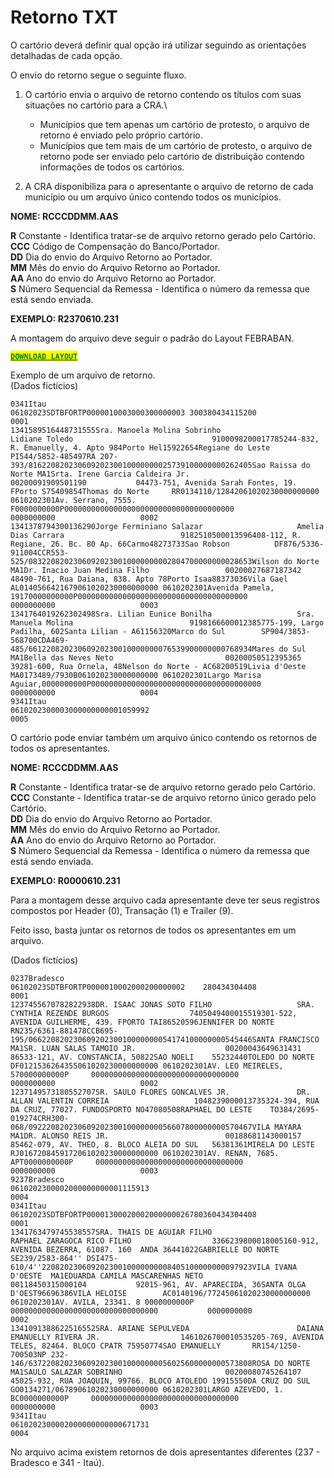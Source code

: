 # Retorno TXT

O cartório deverá definir qual opção irá utilizar seguindo as orientações detalhadas de cada opção.

O envio do retorno segue o seguinte fluxo.

1.  O cartório envia o arquivo de retorno contendo os títulos com suas situações no cartório para a CRA.\


    * &#x20;Municípios que tem apenas um cartório de protesto, o arquivo de retorno é enviado pelo próprio cartório.
    * &#x20;Municípios que tem mais de um cartório de protesto, o arquivo de retorno pode ser enviado pelo cartório de distribuição contendo informações de todos os cartórios.


2. A CRA disponibiliza para o apresentante o arquivo de retorno de cada município ou um arquivo único contendo todos os municípios.

**NOME: RCCCDDMM.AAS**&#x20;

**R**             Constante - Identifica tratar-se de arquivo retorno gerado pelo Cartório. \
**CCC**      Código de Compensação do Banco/Portador. \
**DD**           Dia do envio do Arquivo Retorno ao Portador. \
**MM**        Mês do envio do Arquivo Retorno ao Portador. \
**AA**         Ano do envio do Arquivo Retorno ao Portador. \
**S**            Número Sequencial da Remessa - Identifica o número da remessa que está sendo enviada.

**EXEMPLO: R2370610.231**



A montagem do arquivo deve seguir o padrão do Layout FEBRABAN.&#x20;

[<mark style="color:green;">**`DOWNLOAD LAYOUT`**</mark>](https://drive.google.com/file/d/1-xofUSo-UFjdB72LltWqDKEuF4x0w\_nD/view?usp=sharing)

Exemplo de um arquivo de retorno.\
(Dados fictícios)

```
0341Itau                                    06102023SDTBFORTP0000010003000300000003 300380434115200                                                                                                                                                                                                                                                                                                                                                                                                                                                                                                                 0001
1341589516448731555Sra. Manoela Molina Sobrinho                 Lidiane Toledo                               9100098200017785244-832, R. Emanuelly, 4. Apto 984Porto Hel15922654Regiane do Leste    PI544/5852-485497RA 207-393/81622082023060920230010000000025739100000000262405Sao Raissa do Norte MA1Srta. Irene Garcia Caldeira Jr.              00200091909501190           04473-751, Avenida Sarah Fontes, 19. FPorto S75409854Thomas do Norte     RR0134110/12842061020230000000000 0610202301Av. Serrano, 7555. F0000000000P00000000000000000000000000000000000000           0000000000                   0002
1341378794300136290Jorge Ferminiano Salazar                     Amelia Dias Carrara                          9182510500013596408-112, R. Regiane, 26. Bc. 80 Ap. 66Carmo48273733Sao Robson          DF876/5336-911004CCR553-525/08322082023060920230010000000002804700000000028653Wilson do Norte     MA1Dr. Inacio Juan Medina Filho                 00200027687187342           48490-761, Rua Daiana, 838. Apto 78Porto Isaa88373036Vila Gael           AL0140566421679061020230000000000 0610202301Avenida Pamela, 19170000000000P00000000000000000000000000000000000000           0000000000                   0003
1341764019262302498Sra. Lilian Eunice Bonilha                   Sra. Manuela Molina                          9198166600012385775-199, Largo Padilha, 602Santa Lilian - A61156320Marco do Sul        SP904/3853-568700CDA469-485/66122082023060920230010000000076539900000000768934Mares do Sul        MA1Bella das Neves Neto                         00200050512395365           39281-600, Rua Ornela, 48Nelson do Norte - AC68200519Livia d'Oeste       MA0173489/7930B061020230000000000 0610202301Largo Marisa Aguiar,0000000000P00000000000000000000000000000000000000           0000000000                   0004
9341Itau                                    0610202300003000000000001059992                                                                                                                                                                                                                                                                                                                                                                                                                                                                                                                                         0005

```



O cartório pode enviar também um arquivo único contendo os retornos de todos os apresentantes.&#x20;



**NOME: RCCCDDMM.AAS**&#x20;

**R**             Constante - Identifica tratar-se de arquivo retorno gerado pelo Cartório. \
**CCC**      Constante - Identifica tratar-se de arquivo retorno único gerado pelo Cartório.\
**DD**           Dia do envio do Arquivo Retorno ao Portador. \
**MM**        Mês do envio do Arquivo Retorno ao Portador. \
**AA**         Ano do envio do Arquivo Retorno ao Portador. \
**S**            Número Sequencial da Remessa - Identifica o número da remessa que está sendo enviada.

**EXEMPLO: R0000610.231**

Para a montagem desse arquivo cada apresentante deve ter seus registros compostos por Header (0), Transação (1) e Trailer (9).&#x20;

Feito isso, basta juntar os retornos de todos os apresentantes em um arquivo.

(Dados fictícios)

```
0237Bradesco                                06102023SDTBFORTP0000010002000200000002    280434304408                                                                                                                                                                                                                                                                                                                                                                                                                                                                                                                 0001
1237455670782822938DR. ISAAC JONAS SOTO FILHO                   SRA. CYNTHIA REZENDE BURGOS                  7405049400015519301-522, AVENIDA GUILHERME, 439. FPORTO TAI86520596JENNIFER DO NORTE   RN235/6361-881478CCB695-195/06622082023060920230010000000054174100000000545446SANTA FRANCISCO     MA1SR. LUAN SALAS TAMOIO JR.                    00200043649631431           86533-121, AV. CONSTANCIA, 50822SAO NOELI    55232440TOLEDO DO NORTE     DF0121536264355061020230000000000 0610202301AV. LEO MEIRELES, 570000000000P     000000000000000000000000000000000           0000000000                   0002
1237149573180552707SR. SAULO FLORES GONCALVES JR.               DR. ALLAN VALENTIN CORREIA                   1048239000013735324-394, RUA DA CRUZ, 77027. FUNDOSPORTO NO47080508RAPHAEL DO LESTE    TO384/2695-019274CRH300-068/09222082023060920230010000000056607800000000570467VILA MAYARA         MA1DR. ALONSO REIS JR.                          00188681143000157           85462-079, AV. THEO, 8. BLOCO ALEIA DO SUL   56381361MIRELA DO LESTE     RJ0167208459172061020230000000000 0610202301AV. RENAN, 7685. APT0000000000P     000000000000000000000000000000000           0000000000                   0003
9237Bradesco                                0610202300002000000000001115913                                                                                                                                                                                                                                                                                                                                                                                                                                                                                                                                         0004
0341Itau                                    06102023SDTBFORTP00001300020002000000026780360434304408                                                                                                                                                                                                                                                                                                                                                                                                                                                                                                                 0001
1341763479745538557SRA. THAIS DE AGUIAR FILHO                   RAPHAEL ZARAGOCA RICO FILHO                  3366239800018005160-912, AVENIDA BEZERRA, 61087. 160  ANDA 36441022GABRIELLE DO NORTE  SE239/2583-864'' DSI475-610/4''22082023060920230010000000008405100000000097923VILA IVANA D'OESTE  MA1EDUARDA CAMILA MASCARENHAS NETO              00118450315000104           92015-961, AV. APARECIDA, 36SANTA OLGA D'OEST96696386VILA HELOISE        AC0140196/77245061020230000000000 0610202301AV. AVILA, 23341. 8 0000000000P     000000000000000000000000000000000           0000000000                   0002
1341091388622516552SRA. ARIANE SEPULVEDA                        DAIANA EMANUELLY RIVERA JR.                  1461026700010535205-769, AVENIDA TELES, 82464. BLOCO CPATR 75950774SAO EMANUELLY       RR154/1250-700503NP 232-146/63722082023060920230010000000056025600000000573808ROSA DO NORTE       MA1SAULO SALAZAR SOBRINHO                       00200080745264107           45025-932, RUA JOAQUIN, 99766. BLOCO ATOLEDO 19915550DA CRUZ DO SUL      GO0134271/06789061020230000000000 0610202301LARGO AZEVEDO, 1. BC0000000000P     000000000000000000000000000000000           0000000000                   0003
9341Itau                                    0610202300002000000000000671731                                                                                                                                                                                                                                                                                                                                                                                                                                                                                                                                         0004
```



No arquivo acima existem retornos de dois apresentantes diferentes (237 - Bradesco e 341 - Itaú).&#x20;



